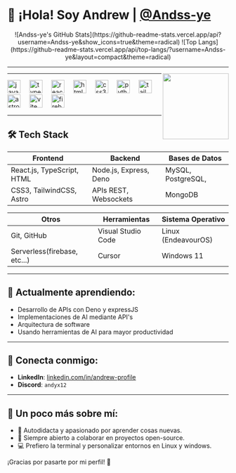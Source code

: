 # 👋 ¡Hola! Soy Andrew | [@Andss-ye](https://github.com/Andss-ye)

<div align="center">
  ![Andss-ye's GitHub Stats](https://github-readme-stats.vercel.app/api?username=Andss-ye&show_icons=true&theme=radical)  
  ![Top Langs](https://github-readme-stats.vercel.app/api/top-langs/?username=Andss-ye&layout=compact&theme=radical)
</div>

---

<img align="right" height="150" src="https://i.pinimg.com/564x/3f/3b/27/3f3b27369d49e67c3e594125f7b0468c.jpg"  />

---

<div align="left">
  <img src="https://cdn.jsdelivr.net/gh/devicons/devicon/icons/javascript/javascript-original.svg" height="30" alt="javascript logo"  />
  <img width="12" />
  <img src="https://cdn.jsdelivr.net/gh/devicons/devicon/icons/typescript/typescript-original.svg" height="30" alt="typescript logo"  />
  <img width="12" />
  <img src="https://cdn.jsdelivr.net/gh/devicons/devicon/icons/react/react-original.svg" height="30" alt="react logo"  />
  <img width="12" />
  <img src="https://cdn.jsdelivr.net/gh/devicons/devicon/icons/html5/html5-original.svg" height="30" alt="html5 logo"  />
  <img width="12" />
  <img src="https://cdn.jsdelivr.net/gh/devicons/devicon/icons/css3/css3-original.svg" height="30" alt="css3 logo"  />
  <img width="12" />
  <img src="https://cdn.jsdelivr.net/gh/devicons/devicon/icons/python/python-original.svg" height="30" alt="python logo"  />
  <img width="12" />
  <img src="https://cdn.simpleicons.org/tailwindcss/06B6D4" height="30" alt="tailwindcss logo"  />
  <img width="12" />
  <img src="https://cdn.simpleicons.org/astro/FF5D01" height="30" alt="astro logo"  />
  <img width="12" />
  <img src="https://skillicons.dev/icons?i=vite" height="30" alt="vite logo"  />
  <img width="12" />
  <img src="https://cdn.simpleicons.org/firebase/FFCA28" height="30" alt="firebase logo"  />
</div>

---

## 🛠️ Tech Stack

<div align="center">

| **Frontend**                | **Backend**           | **Bases de Datos**      |
|-----------------------------|-----------------------|-------------------------|
| React.js, TypeScript, HTML  | Node.js, Express, Deno| MySQL, PostgreSQL,      |
| CSS3, TailwindCSS, Astro    | APIs REST, Websockets | MongoDB                 |

| **Otros**                   | **Herramientas**      | **Sistema Operativo**   |
|-----------------------------|-----------------------|-------------------------|
| Git, GitHub                 | Visual Studio Code    | Linux (EndeavourOS)     |
| Serverless(firebase, etc...)| Cursor                | Windows 11              |

</div>

---

## 🌱 Actualmente aprendiendo:
- Desarrollo de APIs con Deno y expressJS  
- Implementaciones de AI mediante API's
- Arquitectura de software
- Usando herramientas de AI para mayor productividad

---

## 💼 Conecta conmigo:
- **LinkedIn**: [linkedin.com/in/andrew-profile]([https://linkedin.com/in/andrew-profile](https://www.linkedin.com/in/andr%C3%A9s-rodriguez-499363211?lipi=urn%3Ali%3Apage%3Ad_flagship3_profile_view_base_contact_details%3BhUX2M0lmRWK9QT3AxaCKDA%3D%3D))  
- **Discord**: `andyx12`  

---

## 💬 Un poco más sobre mí:
- 🚀 Autodidacta y apasionado por aprender cosas nuevas.  
- 🤝 Siempre abierto a colaborar en proyectos open-source.
- 💻 Prefiero la terminal y personalizar entornos en Linux y windows.  

¡Gracias por pasarte por mi perfil! 🌟
